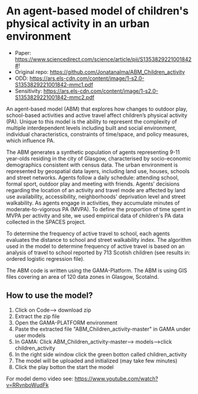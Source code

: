 # An agent-based model of children's physical activity in an urban environment

* Paper: https://www.sciencedirect.com/science/article/pii/S1353829221001842#!
* Original repo: https://github.com/Jonatanalma/ABM_Children_activity
* ODD: https://ars.els-cdn.com/content/image/1-s2.0-S1353829221001842-mmc1.pdf
* Sensitivity: https://ars.els-cdn.com/content/image/1-s2.0-S1353829221001842-mmc2.pdf

An agent-based model (ABM) that explores how changes to outdoor play, school-based activities and active travel affect children’s physical activity (PA). Unique to this model is the ability to represent the complexity of multiple interdependent levels including built and social environment, individual characteristics, constraints of time/space, and policy measures, which influence PA. 

The ABM generates a synthetic population of agents representing 9-11 year-olds residing in the city of Glasgow, characterised by socio-economic demographics consistent with census data. The urban environment is represented by geospatial data layers, including land use, houses, schools and street networks. Agents follow a daily schedule: attending school, formal sport, outdoor play and meeting with friends. Agents’ decisions regarding the location of an activity and travel mode are affected by land use availability, accessibility, neighborhoods' deprivation level and street walkability. As agents engage in activities, they accumulate minutes of moderate-to-vigorous PA (MVPA). To define the proportion of time spent in MVPA per activity and site, we used empirical data of children's PA data collected in the SPACES project. 

To determine the frequency of active travel to school, each agents evaluates the distance to school and street walkability index. The algorithm used in the model to determine frequency of active travel is based on an analysis of travel to school reported by 713 Scotish children (see results in: ordered logistic regression file). 

The ABM code is written using the GAMA-Platform.
The ABM is using GIS files covering an area of 120 data zones in Glasgow, Scotalnd. 

## How to use the model?
1) Click on Code--> download zip
2) Extract the zip file
3) Open the GAMA-PLATFORM environment
4) Paste the extracted file "ABM_Children_activity-master" in GAMA under user models
5) In GAMA: Click ABM_Children_activity-master--> models-->click children_activity
6) In the right side window click the green botton called children_activity
7) The model will be uploaded and initialized (may take few minutes)
8) Click the play botton the start the model
 
For model demo video see: https://www.youtube.com/watch?v=RRvnboWudFk
